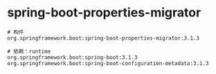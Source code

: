 # spring-boot-properties-migrator

```
# 构件
org.springframework.boot:spring-boot-properties-migrator:3.1.3

# 依赖：runtime
org.springframework.boot:spring-boot:3.1.3
org.springframework.boot:spring-boot-configuration-metadata:3.1.3
```

